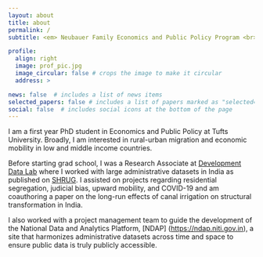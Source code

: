 ```yaml
---
layout: about
title: about
permalink: /
subtitle: <em> Neubauer Family Economics and Public Policy Program <br>  The Fletcher School and the Graduate School of Arts and Sciences at Tufts University </em>

profile:
  align: right
  image: prof_pic.jpg
  image_circular: false # crops the image to make it circular
  address: >

news: false  # includes a list of news items
selected_papers: false # includes a list of papers marked as "selected={true}"
social: false  # includes social icons at the bottom of the page
---
```


I am a first year PhD student in Economics and Public Policy at Tufts University. Broadly, I am interested in rural-urban migration and economic mobility in low and middle income countries.

Before starting grad school, I was a Research Associate at [Development Data Lab](https://www.devdatalab.org/) where I worked with large administrative datasets in India as published on [SHRUG](https://www.devdatalab.org/shrug). I assisted on projects regarding residential segregation, judicial bias, upward mobility, and COVID-19 and am coauthoring a paper on the long-run effects of canal irrigation on structural transformation in India.

I also worked with a project management team to guide the development of the National Data and Analytics Platform, [NDAP] (https://ndap.niti.gov.in), a site that harmonizes administrative datasets across time and space to ensure public data is truly publicly accessible.


